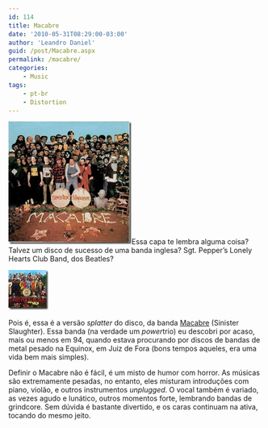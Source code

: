 ```yaml
---
id: 114
title: Macabre
date: '2010-05-31T08:29:00-03:00'
author: 'Leandro Daniel'
guid: /post/Macabre.aspx
permalink: /macabre/
categories:
    - Music
tags:
    - pt-br
    - Distortion
---
```


[![Macabre - Sinister](/assets/pics/Macabre%20-%20Sinister_thumb.jpg "Macabre - Sinister")](/assets/pics/Macabre%20-%20Sinister.jpg)Essa capa te lembra alguma coisa? Talvez um disco de sucesso de uma banda inglesa? Sgt. Pepper’s Lonely Hearts Club Band, dos Beatles?

![beatles_sgt_peppers](/assets/pics/beatles_sgt_peppers_thumb.jpg "beatles_sgt_peppers")

Pois é, essa é a versão *splatter* do disco, da banda [Macabre](http://www.youtube.com/results?search_query=macabre+sinister+slaughter&aq=f) (Sinister Slaughter). Essa banda (na verdade um *power*trio) eu descobri por acaso, mais ou menos em 94, quando estava procurando por discos de bandas de metal pesado na Equinox, em Juiz de Fora (bons tempos aqueles, era uma vida bem mais simples).

Definir o Macabre não é fácil, é um misto de humor com horror. As músicas são extremamente pesadas, no entanto, eles misturam introduções com piano, violão, e outros instrumentos *unplugged*. O vocal também é variado, as vezes agudo e lunático, outros momentos forte, lembrando bandas de grindcore. Sem dúvida é bastante divertido, e os caras continuam na ativa, tocando do mesmo jeito.
